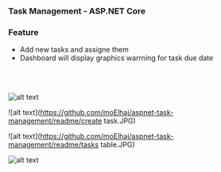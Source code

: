 <h3>Task Management - ASP.NET Core</h3>

<h3>Feature</h3>
<ul>
<li>Add new tasks and assigne them</li>
<li>Dashboard will display graphics warrning for task due date</li>
</ul>

<br>
<br>

![alt text](https://github.com/moElhaj/aspnet-task-management/readme/task_pri.JPG)


![alt text](https://github.com/moElhaj/aspnet-task-management/readme/create task.JPG)


![alt text](https://github.com/moElhaj/aspnet-task-management/readme/tasks table.JPG)


![alt text](https://github.com/moElhaj/aspnet-task-management/readme/tasks.JPG)
